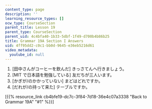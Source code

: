 ```yaml
---
content_type: page
description: ''
learning_resource_types: []
ocw_type: CourseSection
parent_title: Lesson 19
parent_type: CourseSection
parent_uid: 4c4bfa40-1b33-5dbf-1f49-d700b4b86b25
title: Grammar 19A Section I Answers
uid: 4ff95dd2-c0c1-bb0d-9645-e36eb5216d61
video_metadata:
  youtube_id: null
---
```


1.  \[田中さんがコーヒーを飲んだ\] きっさてんへ行きましょう。
2.  \[MIT で日本語を勉強している\] 友だちが三人います。
3.  \[かぎが/のかかっていない\] まどはどれですか。
4.  \[だれが/の持って来た\] テーブルですか。

\[{{% resource_link cb4bfe19-dc7c-3f84-7d18-36e4c07a3338 "Back to Grammar 19A" "#1" %}}\]